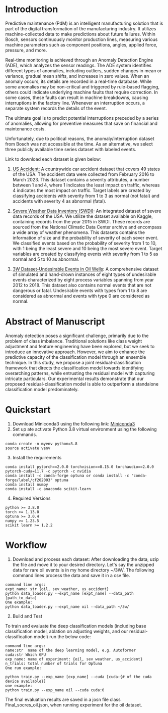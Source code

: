 # Introduction 

Predictive maintenance (PdM) is an intelligent manufacturing solution that is part of the digital transformation of the manufacturing industry. It utilizes machine-collected data to make predictions about future failures. Within Bosch, sensors continuously monitor production lines, measuring various machine parameters such as component positions, angles, applied force, pressure, and more.

Real-time monitoring is achieved through an Anomaly Detection Engine (ADE), which analyzes the sensor readings. The ADE system identifies different types of anomalies, including outliers, sudden changes in mean or variance, gradual mean shifts, and increases in zero values. When an anomaly occurs, its details are recorded in a real-time database. 
While some anomalies may be non-critical and triggered by rule-based flagging, 
others could indicate underlying machine faults that require correction. 
In some cases, these faults can result in machine breakdowns, causing interruptions in the factory line. Whenever an interruption occurs, a separate system records the details of the event. 

The ultimate goal is to predict potential interruptions preceded by a series of anomalies, allowing for preventive measures that save on financial and maintenance costs.

Unfortunately, due to political reasons, the anomaly/interruption dataset from Bosch was not accessible at the time. As an alternative, we select three publicly available time series dataset 
with labeled events.

Link to download each dataset is given below:

1. [US Accident](https://www.kaggle.com/datasets/sobhanmoosavi/us-accidents): A countrywide car accident dataset that covers 49 states of the USA. The accident data were collected from February 2016 to March 2023. This dataset contains a severity attributes, a number between 1 and 4, where 1 indicates the least impact on traffic, whereas 4 indicates the most impact on traffic. Target labels are created by classifying accidents with severity from 1 to 3 as normal (not fatal) and accidents with severity 4 as abnormal (fatal). 

2. [Severe Weather Data Inventory (SWDI)](https://www.kaggle.com/datasets/noaa/severe-weather-data-inventory): An integrated dataset of severe data records of the USA. We utilize the dataset available on Kaggle, containing records from the year 2015 in SWDI. These records are sourced from the National Climatic Data Center archive and encompass a wide array of weather phenomena. This datasets contains the information of size and the probability of severity of each sever event. We classified events based on the probability of severity from 1 to 10, with 1 being the least severe and 10 being the most severe event. Target variables are created by classifying events with severity from 1 to 5 as normal and 5 to 10 as abnormal. 

3. [3W Dataset-Undesirable Events in Oil Wells](https://www.kaggle.com/datasets/afrniomelo/3w-dataset?select=3W): A comprehensive dataset of simulated and hand-drown instances of eight types of undesirable events characterized by eight process variables spanning from year 2012 to 2018. This dataset also contains normal events that are not dangerous or fatal. Undesirable events with types from 1 to 8 are considered as abnormal and events with type 0 are considered as normal. 

# Abstract of Manuscript

Anomaly detection poses a significant challenge, 
primarily due to the problem of class imbalance. 
Traditional solutions like class weight adjustment 
and feature engineering have been explored, 
but we seek to introduce an innovative approach. 
However, we aim to enhance the predictive capacity of the 
classification model through an ensemble technique. 
In this study, we propose a joint residual-classification 
framework that directs the classification model towards identifying 
overarching patterns, while entrusting the residual model 
with capturing intricate particulars. 
Our experimental results demonstrate that our proposed residual-classification 
model is able to outperform a standalone classification model predominately.

# Quickstart

1. Download Miniconda3 using the following link: [Miniconda3](https://repo.anaconda.com/miniconda/Miniconda3-py38_23.5.2-0-Linux-x86_64.sh)
2. Set up ate activate Python 3.8 virtual environment using the following commands.

```
conda create -n myenv python=3.8
source activate venv
```

3. Install the requirements 

```
conda install pytorch==2.0.0 torchvision==0.15.0 torchaudio==2.0.0 pytorch-cuda=11.7 -c pytorch -c nvidia 
conda install -c conda-forge optuna or conda install -c "conda-forge/label/cf202003" optuna
conda install numpy 
conda install -c anaconda scikit-learn
```

4. Required Versions

```
python >= 3.8.0
torch >= 1.13.0
optuna >= 3.0.4
numpy >= 1.23.5
scikit learn >= 1.2.2
```

# Workflow

1. Download and process each dataset:
After downloading the data, uzip the file and move it to your desired directory. 
Let's say the unzipped data for rare oil events is in my home directory ~/3W/. The following 
command lines process the data and save it in a csv file.
```commandline
command line args:
expt_name: str {oil, sev_weather, us_accident}
python data_loader.py --expt_name [expt_name] --data_path [path_to_data]
One example: 
python data_loader.py --expt_name oil --data_path ~/3w/
```

2. Build and Test

To train and evaluate the deep classification models (including base classification model, 
ablation on adjusting weights, and our residual-classification model) run the below code:

```
command line args:
name:str  name of the deep learning model, e.g. Autoformer
cuda:str Which GPU
exp_name: name of experiment: {oil, sev_weather, us_accident}
n_trials: total number of trials for Optuna
One run example:

python train.py --exp_name [exp_name] --cuda [cuda:{# of the cuda device available}]
one example:
python train.py --exp_name oil --cuda cuda:0
```

The final evaluation results are saved in a josn file class Final_socres_oil.json, 
when running experiment for the oil dataset.

